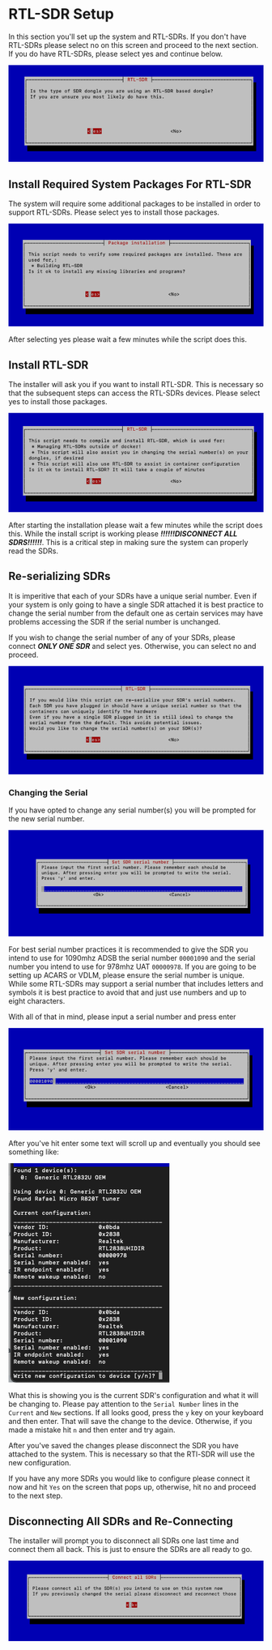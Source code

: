 # RTL-SDR Setup

In this section you'll set up the system and RTL-SDRs. If you don't have RTL-SDRs please select no on this screen and proceed to the next section. If you do have RTL-SDRs, please select yes and continue below.

![RTL-SDR Selection](/resources/rtl-sdr-select.png "RTL-SDR Selection")

## Install Required System Packages For RTL-SDR

The system will require some additional packages to be installed in order to support RTL-SDRs. Please select yes to install those packages.

![Install System Packages For RTL-SDRs](/resources/rtl-sdr-system-packages.png "Install System Packages For RTL-SDRs")

After selecting yes please wait a few minutes while the script does this.

## Install RTL-SDR

The installer will ask you if you want to install RTL-SDR. This is necessary so that the subsequent steps can access the RTL-SDRs devices. Please select yes to install those packages.

![Install RTL-SDR](/resources/rtl-sdr.png "Install RTL-SDR")

After starting the installation please wait a few minutes while the script does this. While the install script is working please ***!!!!!!DISCONNECT ALL SDRS!!!!!!***. This is a critical step in making sure the system can properly read the SDRs.

## Re-serializing SDRs

It is imperitive that each of your SDRs have a unique serial number. Even if your system is only going to have a single SDR attached it is best practice to change the serial number from the default one as certain services may have problems accessing the SDR if the serial number is unchanged. 

If you wish to change the serial number of any of your SDRs, please connect ***ONLY ONE SDR*** and select yes. Otherwise, you can select no and proceed.

![Change SDR Serial Selection](/resources/re-serialize-start.png "Change SDR Serial Selection")

### Changing the Serial

If you have opted to change any serial number(s) you will be prompted for the new serial number.

![New Serial Prompt](/resources/new-serial-prompt.png "New Serial Prompt")

For best serial number practices it is recommended to give the SDR you intend to use for 1090mhz ADSB the serial number `00001090` and the serial number you intend to use for 978mhz UAT `00000978`. If you are going to be setting up ACARS or VDLM, please ensure the serial number is unique. While some RTL-SDRs may support a serial number that includes letters and symbols it is best practice to avoid that and just use numbers and up to eight characters.

With all of that in mind, please input a serial number and press enter

![Entered Serial Number](/resources/entered-serial.png "Entered Serial Number")

After you've hit enter some text will scroll up and eventually you should see something like:

![Save the serial number](/resources/rtl-eeprom.png)

What this is showing you is the current SDR's configuration and what it will be changing to. Please pay attention to the `Serial Number` lines in the `Current` and `New` sections. If all looks good, press the `y` key on your keyboard and then enter. That will save the change to the device. Otherwise, if you made a mistake hit `n` and then enter and try again.

After you've saved the changes please disconnect the SDR you have attached to the system. This is necessary so that the RTl-SDR will use the new configuration.

If you have any more SDRs you would like to configure please connect it now and hit `Yes` on the screen that pops up, otherwise, hit no and proceed to the next step.

## Disconnecting All SDRs and Re-Connecting

The installer will prompt you to disconnect all SDRs one last time and connect them all back. This is just to ensure the SDRs are all ready to go.

![Reconnect All SDRS](/resources/reconnect-all-sdrs.png "Reconnect All SDRS")
